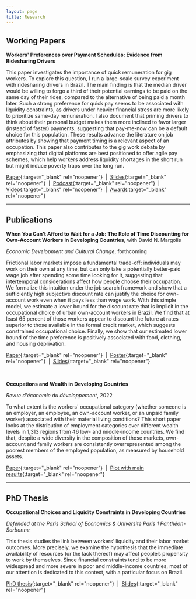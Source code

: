 ```yaml
---
layout: page
title: Research
---
```


## Working Papers

**Workers' Preferences over Payment Schedules: Evidence from Ridesharing Drivers**

This paper investigates the importance of quick remuneration for gig workers. To explore this question, I run a large-scale survey experiment with ridesharing drivers in Brazil. The main finding is that the median driver would be willing to forgo a third of their potential earnings to be paid on the same day of their rides, compared to the alternative of being paid a month later. Such a strong preference for quick pay seems to be associated with liquidity constraints, as drivers under heavier financial stress are more likely to prioritize same-day remuneration. I also document that priming drivers to think about their personal budget makes them more inclined to favor larger (instead of faster) payments, suggesting that pay-me-now can be a default choice for this population. These results advance the literature on job attributes by showing that payment timing is a relevant aspect of an occupation. This paper also contributes to the gig work debate by emphasizing that digital platforms are best positioned to offer agile pay schemes, which help workers address liquidity shortages in the short run but might induce poverty traps over the long run.

[Paper](https://thiagoscarelli.github.io/assets/pdfs/scarelli_brazil_drivers_paper.pdf){:target="_blank" rel="noopener"} &nbsp;\|&nbsp; 
[Slides](https://thiagoscarelli.github.io/assets/pdfs/scarelli_brazil_drivers_slides.pdf){:target="_blank" rel="noopener"} &nbsp;\|&nbsp; 
[Podcast](https://cepr.org/multimedia/next-generation-research){:target="_blank" rel="noopener"} &nbsp;\|&nbsp; 
[Video](https://www.parisschoolofeconomics.eu/en/news/the-issue-of-payment-timing-by-thiago-scarelli){:target="_blank" rel="noopener"} &nbsp;\|&nbsp; 
[Award](https://www.iadb.org/en/news/idb-young-economist-award-celebrates-excellence-development-economics-research){:target="_blank" rel="noopener"}

---

## Publications

**When You Can’t Afford to Wait for a Job: The Role of Time Discounting for Own-Account Workers in Developing Countries**, with David N. Margolis

*Economic Development and Cultural Change*, forthcoming

Frictional labor markets impose a fundamental trade-off: individuals may work on their own at any time, but can only take a potentially better-paid wage job after spending some time looking for it, suggesting that intertemporal considerations affect how people choose their occupation. We formalize this intuition under the job search framework and show that a sufficiently high subjective discount rate can justify the choice for own-account work even when it pays less than wage work. With this simple model, we estimate a lower bound for the discount rate that is implicit in the occupational choice of urban own-account workers in Brazil. We find that at least 65 percent of those workers appear to discount the future at rates superior to those available in the formal credit market, which suggests constrained occupational choice. Finally, we show that our estimated lower bound of the time preference is positively associated with food, clothing, and housing deprivation.

[Paper](https://doi.org/10.1086/732162){:target="_blank" rel="noopener"} &nbsp;\|&nbsp; 
[Poster](https://thiagoscarelli.github.io/assets/pdfs/scarelli_margolis_oaw_poster_eale_2022.pdf){:target="_blank" rel="noopener"} &nbsp;\|&nbsp; 
[Slides](https://thiagoscarelli.github.io/assets/pdfs/scarelli_margolis_oaw_slides_sole_2022.pdf){:target="_blank" rel="noopener"} 

<br>

**Occupations and Wealth in Developing Countries** 

*Revue d'économie du développement*, 2022

To what extent is the workers' occupational category (whether someone is an employer, an employee, an own-account worker, or an unpaid family worker) associated with their material living conditions? This short paper looks at the distribution of employment categories over different wealth levels in 1,313 regions from 46 low- and middle-income countries. We find that, despite a wide diversity in the composition of those markets, own-account and family workers are consistently overrepresented among the poorest members of the employed population, as measured by household assets.

[Paper](https://doi.org/10.3917/edd.362.0127){:target="_blank" rel="noopener"} &nbsp;\|&nbsp; 
[Plot with main results](https://thiagoscarelli.github.io/assets/images/scarelli_oaw_poverty_plot.png){:target="_blank" rel="noopener"}

---

## PhD Thesis

**Occupational Choices and Liquidity Constraints in Developing Countries**

*Defended at the Paris School of Economics & Université Paris 1 Panthéon-Sorbonne*

This thesis studies the link between workers’ liquidity and their labor market outcomes. More precisely, we examine the hypothesis that the immediate availability of resources (or the lack thereof) may affect people’s propensity to work by themselves. Since financial constraints tend to be more widespread and more severe in poor and middle-income countries, most of our attention is dedicated to this context, with a particular focus on Brazil.

[PhD thesis](https://thiagoscarelli.github.io/assets/pdfs/scarelli_phd_thesis.pdf){:target="_blank" rel="noopener"} &nbsp;\|&nbsp; 
[Slides](https://thiagoscarelli.github.io/assets/pdfs/scarelli_thesis_slides.pdf){:target="_blank" rel="noopener"}
